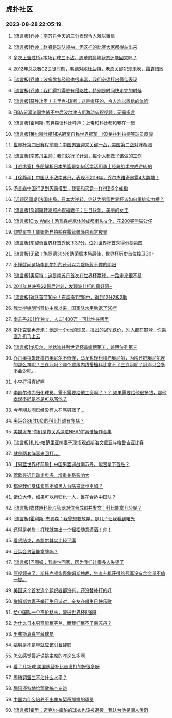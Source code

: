 ## 虎扑社区 
### 2023-08-28 22:05:19

1. [[流言板]乔帅：南苏丹今天的三分表现令人难以置信](https://bbs.hupu.com/61874337.html)

2. [[流言板]乔帅：赵睿是球队领袖，但这样的比赛大家都得站出来](https://bbs.hupu.com/61875123.html)

3. [多次上篮过桥+本场罚球三不沾，周琦的巅峰状态还能回来吗？](https://bbs.hupu.com/61873749.html)

4. [2012年总决赛G2关键时刻，韦德对飚杜兰特，老詹关键犯规未吹，雷霆惜败](https://bbs.hupu.com/61871885.html)

5. [[流言板]乔帅：波多黎各经验也很丰富，我们必须打出最佳表现](https://bbs.hupu.com/61875395.html)

6. [[流言板]乔帅：我们得打得更有侵略性，特别是时间快走完的时候](https://bbs.hupu.com/61875560.html)

7. [[流言板]获胜功臣！卡里克-琼斯：这是疯狂的、令人难以置信的体验](https://bbs.hupu.com/61876044.html)

8. [FIBA分享法国绝杀不中后波尔津吉斯激动庆祝视频：无需多言](https://bbs.hupu.com/61868321.html)

9. [[流言板]霍利斯-杰弗森谈科比呼声：上帝和科比都和我在一起](https://bbs.hupu.com/61876313.html)

10. [[流言板]莱尔斯吐槽NBA冠军自称世界冠军，KD格林利拉德等球员反驳](https://bbs.hupu.com/61866082.html)

11. [世界杯第四日赛程前瞻：中国男篮迎来关键一战，美国第二战对阵希腊](https://bbs.hupu.com/61865913.html)

12. [[流言板]南苏丹主帅：我们执行了计划，每个人都做了该做的工作](https://bbs.hupu.com/61874476.html)

13. [【战术室】多图解析日本男篮是如何活学活用勇士经典战术完成逆转的](https://bbs.hupu.com/61865910.html)

14. [【徐静雨】中国队不敌南苏丹，表现不如19年，乔尔杰维奇暴露4大弊端！](https://bbs.hupu.com/61875981.html)

15. [汤普森中国行见到灭霸模型：我要和灭霸一样得到5个戒指](https://bbs.hupu.com/61868971.html)

16. [[话题区圆桌]法国出局，日本大逆转，你认为男篮世界杯该如何重排实力榜？](https://bbs.hupu.com/61866953.html)

17. [[流言板]詹姆斯转发照片祝福妻子：生日快乐，美丽的女王](https://bbs.hupu.com/61865496.html)

18. [[流言板]City Walk！汤普森卢尼体验成都街头文化，花200买熊猫公仔](https://bbs.hupu.com/61875417.html)

19. [仰望星空！詹姆斯自拍躺在露营帐篷内观赏夜景](https://bbs.hupu.com/61866975.html)

20. [[流言板]东契奇世界杯首秀砍下37分，位列世界杯首秀得分榜第四](https://bbs.hupu.com/61865850.html)

21. [[流言板]无敌！施罗德30分8助荣膺本场最佳，世界杯历史首位控卫30+](https://bbs.hupu.com/61865683.html)

22. [不懂就问这场李凯尔打的还可以为啥杨毅不停的阴阳](https://bbs.hupu.com/61873585.html)

23. [[流言板]奥莫特：这是南苏丹首次在世界杯赢球，一路走来很不易](https://bbs.hupu.com/61875930.html)

24. [2011年总决赛G2最后时刻，发现波什打的真好阿~](https://bbs.hupu.com/61865419.html)

25. [[流言板]球队首节16分！东契奇11罚8中，得到12分2板2助](https://bbs.hupu.com/61876136.html)

26. [我觉得姚明当篮协主席以来，国家队水平后退了50年](https://bbs.hupu.com/61871651.html)

27. [南苏丹2011年独立，人口1400万！可比性在哪里](https://bbs.hupu.com/61874419.html)

28. [斯托克顿再开炮：他是一个dc的球员，报团的冠军跌价，别人都在攀登，你乘直升机飞上去](https://bbs.hupu.com/61867226.html)

29. [[流言板]戈贝尔、哈达迪并列世界杯盖帽榜第五，姚明位列第三](https://bbs.hupu.com/61877238.html)

30. [乔丹奥拉朱旺横扫奥尼尔不奇怪，马龙也轻松横扫奥尼尔，为啥还把奥尼尔吹的那么神呢？三连冠吗？哪个顶级内线搭档科比拿不了三连冠呢？冠军只会多不会少吧。](https://bbs.hupu.com/61877145.html)

31. [小李打得真好啊](https://bbs.hupu.com/61877315.html)

32. [李凯尔作为归化球员，需不需要给他工资啊？？？  如果需要给他很多钱，那他表现不好是不是可以骂他？](https://bbs.hupu.com/61875273.html)

33. [今年朋友圈已经没有人在骂男篮了…](https://bbs.hupu.com/61875212.html)

34. [奥运会36胜0负的科比打球有多猛？](https://bbs.hupu.com/61868842.html)

35. [美媒发布“你们是靠关系混进NBA的”离谱操作合集](https://bbs.hupu.com/61864097.html)

36. [[流言板]扎扎-帕楚里亚携妻子现场观战斯洛文尼亚与格鲁吉亚比赛](https://bbs.hupu.com/61877335.html)

37. [就是两套阵容来回打。。](https://bbs.hupu.com/61877130.html)

38. [【男篮世界杯前瞻】中国男篮迎战南苏丹，能否拿下首胜？](https://bbs.hupu.com/61866221.html)

39. [莺歌最近启动走步多，增重关系影响大](https://bbs.hupu.com/61877276.html)

40. [都说我们身体素质不如黑人为啥投篮也不如？](https://bbs.hupu.com/61871512.html)

41. [诸位大佬，如果可以再归化一人，谁在合适中国队？](https://bbs.hupu.com/61877347.html)

42. [[流言板]媒体晒科比与狄龙对位合成照并发文：科比能拿几分呢？](https://bbs.hupu.com/61874364.html)

43. [[流言板]霍利斯-杰弗森：我曾想要放弃，是儿子让我看到曙光](https://bbs.hupu.com/61876546.html)

44. [还得是老詹！打球就突出一个轻松随意潇洒！帅！](https://bbs.hupu.com/61868784.html)

45. [看货结束，李凯尔其实比较平庸](https://bbs.hupu.com/61871810.html)

46. [亚运会男篮能拿牌吗？](https://bbs.hupu.com/61874607.html)

47. [[流言板]巴图姆：我害怕回家，因为我们让很多人失望了](https://bbs.hupu.com/61876609.html)

48. [原视频来了，斯托克顿炮轰詹姆斯独裁，坐直升机获得的冠军没有含金量不值一提。](https://bbs.hupu.com/61875150.html)

49. [美国这个首发连个组织者都没有，还没替补打的好](https://bbs.hupu.com/61877561.html)

50. [詹姆斯为妻子举行生日派对，亲友齐唱生日快乐歌](https://bbs.hupu.com/61875965.html)

51. [给中国队一个杰伦格林，能进世界杯8强吗](https://bbs.hupu.com/61869231.html)

52. [为什么日本男篮能赢芬兰，而我们赢不了南苏丹？](https://bbs.hupu.com/61874594.html)

53. [里弗斯真真宝藏球员](https://bbs.hupu.com/61877283.html)

54. [姚明是不是早就应该引咎辞职](https://bbs.hupu.com/61875303.html)

55. [怎么感觉最近说姚主席的咋这么多啊](https://bbs.hupu.com/61875305.html)

56. [看了几场球 美国队替补比首发打的好很多呀](https://bbs.hupu.com/61877415.html)

57. [周琦罚篮三不沾什么水平？](https://bbs.hupu.com/61874842.html)

58. [腾讯还特地给莺歌搞个专访](https://bbs.hupu.com/61877146.html)

59. [中国为什么培养不出像东契奇那样的球员](https://bbs.hupu.com/61877468.html)

60. [[流言板]霍里：迈克尔-库珀的球衣也该被退役，我认为他是湖人传奇](https://bbs.hupu.com/61876917.html)

